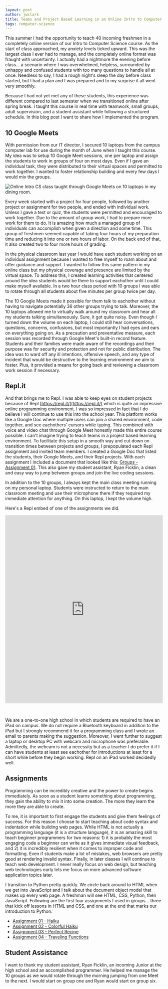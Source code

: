 ```yaml
---
layout: post
author: jwclark
title: Teams and Project Based Learning in an Online Intro to Computer Science Class
tags: computer-science
---
```

This summer I had the opportunity to teach 40 incoming freshmen in a completely online version of our Intro to Computer Science course. As the start of class approached, my anxiety levels ticked upward. This was the largest class I ever had to manage, and the completely online format was fraught with uncertainty. I actually had a nightmore the evening before class... a scenario where I was overwhelmed, helpless, surrounded by unhappy and confused students with too many questions to handle all at once. Needless to say, I had a rough night's sleep the day before class started, but I had a plan and I was prepared and to my surprise it all went very smoothly.

Because I had not yet met any of these students, this experience was different compared to last semester when we transitioned online after spring break. I taught this course in real time with teamwork, small groups, adult supervision, and a student assistant while following a structured schedule. In this blog post I want to share how I implemented the program.

## 10 Google Meets

With permission from our IT director, I secured 10 laptops from the campus computer lab for use during the month of June when I taught this course. My idea was to setup 10 Google Meet sessions, one per laptop and assign the students to work in groups of four on most days. Even if I gave an individual task, they were distributed to their virtual spaces and permitted to work together. I wanted to foster relationship building and every few days I would mix the groups. 

<div class="flex-wrapper">
    <img src="{{ site.baseurl }}/img/online-intro-cs.jpg" alt="Online Intro CS class taught through Google Meets on 10 laptops in my dining room.">
</div>

Every week started with a project for four people, followed by another project or assignment for two people, and ended with individual work. Unless I gave a test or quiz, the students were permitted and encouraged to work together. Due to the amount of group work, I had to prepare more work for them to do. It is amazing how much a managed group of individuals can accomplish when given a direction and some time. This group of freshmen seemed capable of taking four hours of my preparation time and reducing it into one or two hours of labor. On the back end of that, it also created two to four more hours of grading.

In the physical classroom last year I would have each student working on an individual assignment because I wanted to free myself to roam about and offer guidance and support. I wanted to follow this same pattern in my online class but my physical coverage and presence are limited by the virtual space. To address this, I created learning activities that centered around the idea students would be there to support eachother until I could make myself available. In a two hour class period with 10 groups I was able to rotate through all students about five minutes per group twice per day.

The 10 Google Meets made it possible for them talk to eachother without having to navigate potentially 36 other groups trying to talk. Moreover, the 10 laptops allowed me to virtually walk around my classroom and hear all my students talking simultaneously. Sure, it got quite noisy. Even though I turned down the volume on each laptop, I could still hear conversations, questions, concerns, confusions, but most importantly I had eyes and ears on everything going on. As a precaution and preventative measure, each session was recorded through Google Meet's built-in record feature. Students and their families were made aware of the recordings and their purpose was for security and protection and not for public distribution. The idea was to ward off any ill intentions, offensive speech, and any type of incident that would be destructive to the learning environment we aim to foster. Plus, it provided a means for going back and reviewing a classroom work session if necessary.

## Repl.it

And that brings me to Repl. I was able to keep eyes on student projects because of Repl [https://repl.it/](https://repl.it/) which is quite an impressive online programming environment. I was so impressed in fact that I do believe I will continue to use this into the school year. This platform works like a Google Doc where multiple users can join a shared environment, code together, and see eachothers' cursors while typing. This combined with voice and video chat through Google Meet honestly made this entire course possible. I can't imagine trying to teach teams in a project based learning environment. To facilitate this setup in a smooth way and cut down on transition times between projects and groups, I prepopulated each Repl assignment and invited team members. I created a Google Doc that listed the students, their Google Meets, and their Repl projects. With each assignment I included a document that looked like this: [Groups - Assignment 01](https://docs.google.com/document/d/e/2PACX-1vS7YaXF2LEdBaaDWFyQ8VNTfp9rdCjI48AFXjQm5ZaVQV39woo_K0oi-6OEYenlLysOgAOqmTMc59I6/pub). This also gave my student assistant, Ryan Ficklin, a clean and easy way to jump between groups and join the live coding sessions.

In addition to the 10 groups, I always kept the main class meeting running on my personal laptop. Students were instructed to return to the main classroom meeting and use their microphone there if they required my immediate attention for anything. On this laptop, I kept the volume high.

Here's a Repl embed of one of the assignments we did.

<iframe height="600px" width="100%" src="https://repl.it/@J_W_Clark/DataAnalysis?lite=true" scrolling="no" frameborder="no" allowtransparency="true" allowfullscreen="true" sandbox="allow-forms allow-pointer-lock allow-popups allow-same-origin allow-scripts allow-modals"></iframe>

<p>&nbsp;</p>

We are a one-to-one high school in which students are required to have an iPad on campus. We do not require a Bluetooth keyboard in addition to the iPad but I strongly recommend it for a programming class and I wrote an email to parents making the suggestion. Moreover, I went further to suggest a laptop or desktop PC with webcam and microphone was preferable. Admittedly, the webcam is not a necessity but as a teacher I do prefer it if I can have students at least see eachother for introductions at least for a short while before they begin working. Repl on an iPad worked decidedly well.

## Assignments

Programming can be incredibly creative and the power to create begins immediately. As soon as a student learns something about programming, they gain the ability to mix it into some creation. The more they learn the more they are able to create. 

To me, it is important to first engage the students and give them feelings of success. For this reason I choose to start teaching about code syntax and indentation while building web pages. While HTML is not actually a programming language (it is a structure language), it is an amazing skill to teach beginner programmers for two reasons: 1) it is probably the most engaging code a beginner can write as it gives immediate visual feedback, and 2) it is incredibly resilient when it comes to improper code and formatting. Even if students make a lot of mistakes, web browsers are pretty good at rendering invalid syntax. Finally, in later classes I will continue to teach web development. I never really focus on web design, but teaching web technologies early lets me focus on more advanced software application topics later.

I transition to Python pretty quickly. We circle back around to HTML when we get into JavaScript and I talk about the document object model that makes up every web page. A freshman will see HTML, CSS, Python, then JavaScript. Following are the first four assignments I used in groups... three that kick off lessons in HTML and CSS, and one at the end that marks our introduction to Python.

* [Assignment 01 - Haiku](https://docs.google.com/document/d/e/2PACX-1vSHyztneIpP1q-4f6zToWlzWA1Fz427f4YWrccY4xzHpmWfK1HBkon0Q_6vUJoiCAvvDxet-66_nPau/pub)
* [Assignment 02 - Colorful Haiku](https://docs.google.com/document/d/e/2PACX-1vQsW11Y4FRO378jTLbrf-Dc-4Mwu8bXhjq1BI_2dMzlFxkZE5UkMXbvgX3fnVUACpMZ8r7f_LjNl70d/pub)
* [Assignment 03 - Perfect Recipe](https://docs.google.com/presentation/d/e/2PACX-1vTpESJl5MdcZc6ADAnnqpDMe9eWJiagKpEBni2QOIb2GPur5MABEvJ3TfehtuCWPoifjeIuO12GxSr7/pub?slide=id.p)
* [Assignment 04 - Traveling Functions](https://docs.google.com/document/d/e/2PACX-1vTbEpk-VDugnslAAhaCIlGlFdfwY36a_csSVHhoO-KvDL-ayb6O7JK3YoSVWLa-gNnxM5-gPZt6-kFY/pub)

## Student Assistance

I want to thank my student assistant, Ryan Ficklin, an incoming Junior at the high school and an accomplished programmer. He helped me manage the 10 groups as we would rotate through the morning jumping from one Meet to the next. I would start on group one and Ryan would start on group six.

